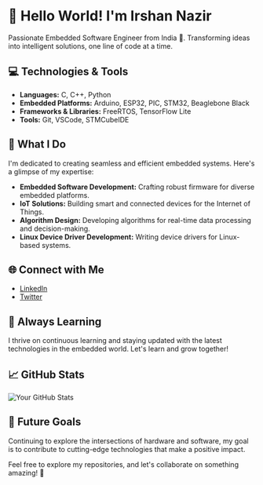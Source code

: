 # 👋 Hello World! I'm Irshan Nazir

Passionate Embedded Software Engineer from India 🚀. Transforming ideas into intelligent solutions, one line of code at a time.

## 💻 Technologies & Tools

- **Languages:** C, C++, Python
- **Embedded Platforms:** Arduino, ESP32, PIC, STM32, Beaglebone Black 
- **Frameworks & Libraries:** FreeRTOS, TensorFlow Lite
- **Tools:** Git, VSCode, STMCubeIDE

## 🚀 What I Do

I'm dedicated to creating seamless and efficient embedded systems. Here's a glimpse of my expertise:

- **Embedded Software Development:** Crafting robust firmware for diverse embedded platforms.
- **IoT Solutions:** Building smart and connected devices for the Internet of Things.
- **Algorithm Design:** Developing algorithms for real-time data processing and decision-making.
- **Linux Device Driver Development:** Writing device drivers for Linux-based systems.

## 🌐 Connect with Me

- [LinkedIn](https://www.linkedin.com/in/irshan127)
- [Twitter](https://twitter.com/Irshan_127)

## 🌱 Always Learning

I thrive on continuous learning and staying updated with the latest technologies in the embedded world. Let's learn and grow together!

## 📈 GitHub Stats

![Your GitHub Stats](https://github-readme-stats.vercel.app/api?username=yourusername&show_icons=true&hide=contribs,prs)

## 🎯 Future Goals

Continuing to explore the intersections of hardware and software, my goal is to contribute to cutting-edge technologies that make a positive impact.

Feel free to explore my repositories, and let's collaborate on something amazing! 🤝
